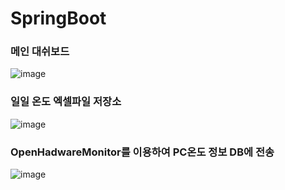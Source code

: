 # SpringBoot
### 메인 대쉬보드 
![image](https://github.com/Lee2ee/SpringBoot/assets/89178750/018962ad-33e2-47a1-a6f2-543ed52cc366)
### 일일 온도 엑셀파일 저장소
![image](https://github.com/Lee2ee/SpringBoot/assets/89178750/d07630b6-9e0b-4644-83b0-d91f7d86aa45)

### OpenHadwareMonitor를 이용하여 PC온도 정보 DB에 전송
![image](https://github.com/Lee2ee/SpringBoot/assets/89178750/987868f4-c8eb-4d5c-92a4-4fea62b36ea5)
